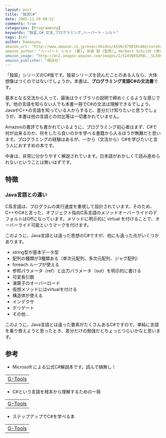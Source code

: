 ```yaml
---
layout: post
title: "独習C#"
date: 2005-11-20 08:52
comments: true
categories: [Programming]
keywords: "独習,C#,文法,プログラミング,ハーバート・シルト"
tags: [C#]
author: hamasyou
amazon_url: "http://www.amazon.co.jp/exec/obidos/ASIN/479810146X/sorehabooks-22/249-9385891-4151556?%5Fencoding=UTF8&camp=247&link%5Fcode=xm2"
amazon_author: "ハーバート シルト (著), 矢嶋 聡 (監修), Herbert Schildt (原著), スリーエーシステムズ (翻訳)"
amazon_image: "http://ec2.images-amazon.com/images/I/514VQ892R8L._SL500_AA300_.jpg"
amazon_publisher: "翔泳社"
---
```


「独習」シリーズのC#版です。独習シリーズを読んだことのある人なら、大体想像はつくのではないでしょうか。本書は、<strong>プログラミング言語C#の文法書</strong>です。

基本となる文法から入って、最後はライブラリの説明で締めくくるような感じです。他の言語を知らない人でも本書一冊でC#の文法は理解できるでしょう。JavaやC++の言語を知っている人からすると、差分だけ知りたいと思うでしょうが、本書は他の言語との対比等は一切書かれていません。

Amazonの書評でも書かれているように、プログラミング初心者はまず、C#で何が出来るのか、何をしたら良いのかを学べる書籍から入るほうが無難だと思います。プログラミングの経験はあるが、一から（文法から）C#を学びたいと言う人におすすめの本です。

中身は、非常に分かりやすく解説されています。日本語がおかしくて読み進められないということは無いはずです。


<!-- more -->

<h2>特徴</h2>

<h3>Java言語との違い</h3>

C系言語は、プログラムの実行速度を重視して設計されています。そのため、C++やC#と言った、オブジェクト指向C系言語のメソッドオーバーライドのデフォルトはOffになっています。メソッドに明示的に virtual を付けることで、オーバーライド可能というマークを付けます。

このように、Java言語とは違った思想のC#ですが、他にも違った点がいくつかあります。

<ul><li>string型が基本データ型</li>
<li>配列の種類が3種類ある（単次元配列、多次元配列、ジャグ配列）</li>
<li>foreach ループが使える</li>
<li>参照パラメータ（ref）と出力パラメータ（out）を明示的に書ける</li>
<li>可変長引数</li>
<li>演算子のオーバーロード</li>
<li>仮想メソッドにはvirtualを付ける</li>
<li>構造体が使える</li>
<li>インデクサ</li>
<li>デリゲート</li>
<li>その他...</li></ul>

このように、Java言語とは違った要素がたくさんあるC#ですので、単純に言語を乗り換えようと思ったとき、差分だけの勉強だとちょっとつらいかなと思います。

<h2>参考</h2>

+ Microsoft による公式C#解説本です。読んで損無し！
<div class="rakuten"><table width="400"  border="0" cellpadding="5"><tr><td colspan="2" ><a href="http://www.amazon.co.jp/exec/obidos/ASIN/4891002921/sorehabooks-22/" rel="external nofollow">G-Tools</a></font></td></tr></table></div>

+ C#という言語を根本から理解するための一冊
<div class="rakuten"><table width="400" border="0" cellpadding="5"><tr><td colspan="2" ><a href="http://www.amazon.co.jp/exec/obidos/ASIN/487311179X/sorehabooks-22/" rel="external nofollow">G-Tools</a></font></td></tr></table></div>

+ ステップアップでC#を学べる本
<div class="rakuten"><table width="400"  border="0" cellpadding="5"><tr><td colspan="2" ><a href="http://www.amazon.co.jp/exec/obidos/ASIN/483990992X/sorehabooks-22/" rel="external nofollow">G-Tools</a></font></td></tr></table></div>




